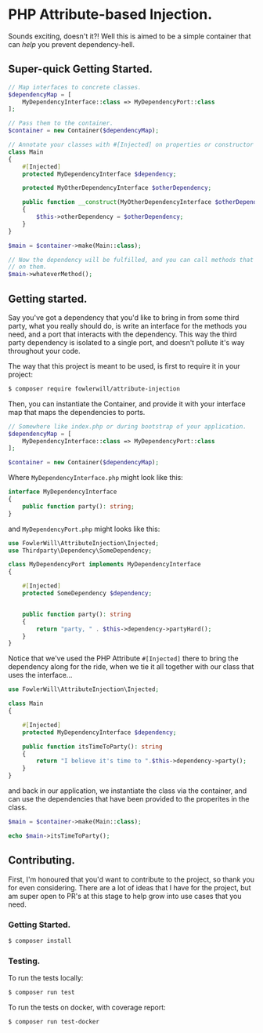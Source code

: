 # PHP Attribute-based Injection.

Sounds exciting, doesn't it?! Well this is aimed to be a simple container that
can _help_ you prevent dependency-hell.

## Super-quick Getting Started.

```php
// Map interfaces to concrete classes.
$dependencyMap = [
    MyDependencyInterface::class => MyDependencyPort::class
];

// Pass them to the container.
$container = new Container($dependencyMap);

// Annotate your classes with #[Injected] on properties or constructor params.
class Main 
{
    #[Injected]
    protected MyDependencyInterface $dependency;

    protected MyOtherDependencyInterface $otherDependency;

    public function __construct(MyOtherDependencyInterface $otherDependency)
    {
        $this->otherDependency = $otherDependency;
    }
}

$main = $container->make(Main::class);

// Now the dependency will be fulfilled, and you can call methods that rely
// on them.
$main->whateverMethod();
```

## Getting started.

Say you've got a dependency that you'd like to bring in from some third party,
what you really should do, is write an interface for the methods you need, and
a port that interacts with the dependency. This way the third party dependency 
is isolated to a single port, and doesn't pollute it's way throughout your code.

The way that this project is meant to be used, is first to require it in your
project:

```sh
$ composer require fowlerwill/attribute-injection
```

Then, you can instantiate the Container, and provide it with your interface map
that maps the dependencies to ports.

```php
// Somewhere like index.php or during bootstrap of your application.
$dependencyMap = [
    MyDependencyInterface::class => MyDependencyPort::class
];

$container = new Container($dependencyMap);
```

Where `MyDependencyInterface.php` might look like this:

```php
interface MyDependencyInterface
{
    public function party(): string;
}
```

and `MyDependencyPort.php` might looks like this:

```php
use FowlerWill\AttributeInjection\Injected;
use Thirdparty\Dependency\SomeDependency;

class MyDependencyPort implements MyDependencyInterface
{

    #[Injected]
    protected SomeDependency $dependency;


    public function party(): string
    {
        return "party, " . $this->dependency->partyHard();
    }
}
```

Notice that we've used the PHP Attribute `#[Injected]` there to bring the 
dependency along for the ride, when we tie it all together with our class that
uses the interface...

```php
use FowlerWill\AttributeInjection\Injected;

class Main
{

    #[Injected]
    protected MyDependencyInterface $dependency;

    public function itsTimeToParty(): string
    {
        return "I believe it's time to ".$this->dependency->party();
    }
}
```

and back in our application, we instantiate the class via the container, and
can use the dependencies that have been provided to the properites in the class.

```php
$main = $container->make(Main::class);

echo $main->itsTimeToParty();
```

## Contributing.

First, I'm honoured that you'd want to contribute to the project, so thank you
for even considering. There are a lot of ideas that I have for the project, but
am super open to PR's at this stage to help grow into use cases that you need.

### Getting Started.

```sh
$ composer install
```

### Testing.

To run the tests locally:
```sh
$ composer run test
```

To run the tests on docker, with coverage report:
```sh
$ composer run test-docker
```